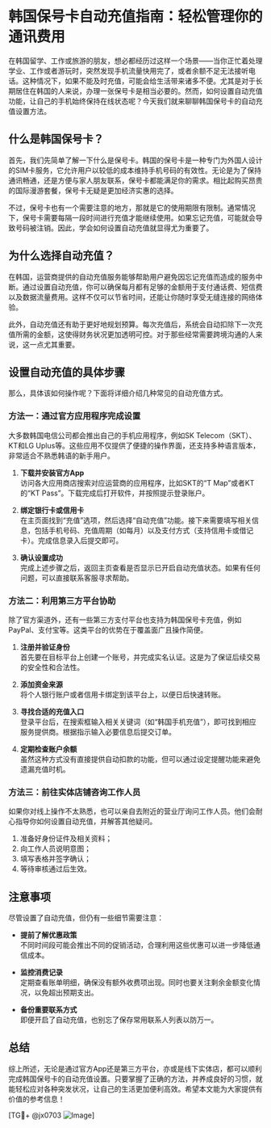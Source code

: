 # 韩国保号卡自动充值指南：轻松管理你的通讯费用

在韩国留学、工作或旅游的朋友，想必都经历过这样一个场景——当你正忙着处理学业、工作或者游玩时，突然发现手机流量快用完了，或者余额不足无法接听电话。这种情况下，如果不能及时充值，可能会给生活带来诸多不便。尤其是对于长期居住在韩国的人来说，办理一张保号卡是相当必要的。然而，如何设置自动充值功能，让自己的手机始终保持在线状态呢？今天我们就来聊聊韩国保号卡的自动充值设置方法。

## 什么是韩国保号卡？

首先，我们先简单了解一下什么是保号卡。韩国的保号卡是一种专门为外国人设计的SIM卡服务，它允许用户以较低的成本维持手机号码的有效性。无论是为了保持通讯畅通，还是方便与家人朋友联系，保号卡都能满足你的需求。相比起购买昂贵的国际漫游套餐，保号卡无疑是更加经济实惠的选择。

不过，保号卡也有一个需要注意的地方，那就是它的使用期限有限制。通常情况下，保号卡需要每隔一段时间进行充值才能继续使用。如果忘记充值，可能就会导致号码被注销。因此，学会如何设置自动充值就显得尤为重要了。

## 为什么选择自动充值？

在韩国，运营商提供的自动充值服务能够帮助用户避免因忘记充值而造成的服务中断。通过设置自动充值，你可以确保每月都有足够的金额用于支付通话费、短信费以及数据流量费用。这样不仅可以节省时间，还能让你随时享受无缝连接的网络体验。

此外，自动充值还有助于更好地规划预算。每次充值后，系统会自动扣除下一次充值所需的金额，这使得财务状况更加透明可控。对于那些经常需要跨境沟通的人来说，这一点尤其重要。

## 设置自动充值的具体步骤

那么，具体该如何操作呢？下面将详细介绍几种常见的自动充值方式。

### 方法一：通过官方应用程序完成设置

大多数韩国电信公司都会推出自己的手机应用程序，例如SK Telecom（SKT）、KT和LG Uplus等。这些应用不仅提供了便捷的操作界面，还支持多种语言版本，非常适合不熟悉韩语的新手用户。

1. **下载并安装官方App**  
   访问各大应用商店搜索对应运营商的应用程序，比如SKT的“T Map”或者KT的“KT Pass”。下载完成后打开软件，并按照提示登录账户。

2. **绑定银行卡或信用卡**  
   在主页面找到“充值”选项，然后选择“自动充值”功能。接下来需要填写相关信息，包括手机号码、充值周期（如每月）以及支付方式（支持信用卡或借记卡）。完成信息录入后提交即可。

3. **确认设置成功**  
   完成上述步骤之后，返回主页查看是否显示已开启自动充值状态。如果有任何问题，可以直接联系客服寻求帮助。

### 方法二：利用第三方平台协助

除了官方渠道外，还有一些第三方支付平台也支持为韩国保号卡充值，例如PayPal、支付宝等。这类平台的优势在于覆盖面广且操作简便。

1. **注册并验证身份**  
   首先要在目标平台上创建一个账号，并完成实名认证。这是为了保证后续交易的安全性和合法性。

2. **添加资金来源**  
   将个人银行账户或者信用卡绑定到该平台上，以便日后快速转账。

3. **寻找合适的充值入口**  
   登录平台后，在搜索框输入相关关键词（如“韩国手机充值”），即可找到相应服务提供商。根据指示输入必要信息后提交订单。

4. **定期检查账户余额**  
   虽然这种方式没有直接提供自动扣款的功能，但可以通过设定提醒功能来避免遗漏充值时机。

### 方法三：前往实体店铺咨询工作人员

如果你对线上操作不太熟悉，也可以亲自去附近的营业厅询问工作人员。他们会耐心指导你如何设置自动充值，并解答其他疑问。

1. 准备好身份证件及相关资料；
2. 向工作人员说明意图；
3. 填写表格并签字确认；
4. 等待审核通过后生效。

## 注意事项

尽管设置了自动充值，但仍有一些细节需要注意：

- **提前了解优惠政策**  
  不同时间段可能会推出不同的促销活动，合理利用这些优惠可以进一步降低通信成本。

- **监控消费记录**  
  定期查看账单明细，确保没有额外收费项出现。同时也要关注剩余金额变化情况，以免超出预期支出。

- **备份重要联系方式**  
  即便开启了自动充值，也别忘了保存常用联系人列表以防万一。

## 总结

综上所述，无论是通过官方App还是第三方平台，亦或是线下实体店，都可以顺利完成韩国保号卡的自动充值设置。只要掌握了正确的方法，并养成良好的习惯，就能轻松应对各种突发状况，让自己的生活更加便利高效。希望本文能为大家提供有价值的参考信息！

[TG💪+ @jx0703 ![Image](https://github.com/user-attachments/assets/dbca1d08-cadb-493c-b0ec-ad6f7a83f270)]